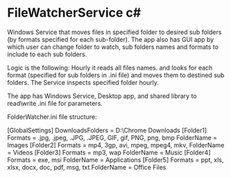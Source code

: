 # FileWatcherService c# 
Windows Service that moves files in specified folder to desired sub folders (by formats specified for each sub-folder).
The app also has GUI app by which user can change  folder to watch, sub folders names and formats to include to each sub folders. 

Logic is the following: Hourly it reads all files names. and looks for each format (specified for sub folders in .ini file) and moves them to destined sub folders. The Service inspects specified folder hourly.


The app has Windows Service, Desktop app, and shared library to read\write .ini file for parameters. 

FolderWatcher.ini file structure:

[GlobalSettings]
DownloadsFolders = D:\Chrome Downloads
[Folder1]
Formats = .jpg, .jpeg, .JPG, .JPEG,  GIF, gif, PNG, png, bmp
FolderName = Images
[Folder2]
Formats = mp4, 3gp, avi, mpeg, mpeg4, mkv, 
FolderName = Videos
[Folder3]
Formats = mp3, wap
FolderName = Music
[Folder4]
Formats = exe, msi
FolderName = Applications
[Folder5]
Formats = ppt, xls, xlsx, docx, doc, pdf, msg, txt
FolderName = Office Files


